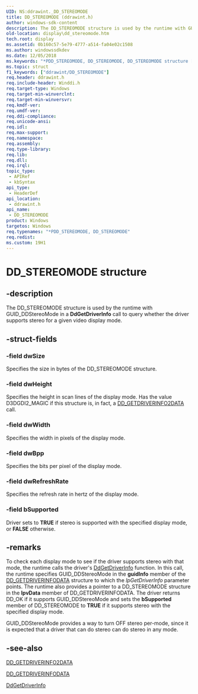 ```yaml
---
UID: NS:ddrawint._DD_STEREOMODE
title: DD_STEREOMODE (ddrawint.h)
author: windows-sdk-content
description: The DD_STEREOMODE structure is used by the runtime with GUID_DDStereoMode in a DdGetDriverInfo call to query whether the driver supports stereo for a given video display mode.
old-location: display\dd_stereomode.htm
tech.root: display
ms.assetid: 0b160c57-5e79-4777-a514-fa04e02c1508
ms.author: windowssdkdev
ms.date: 12/05/2018
ms.keywords: "*PDD_STEREOMODE, DD_STEREOMODE, DD_STEREOMODE structure [Display Devices], ddrawint/DD_STEREOMODE, ddstrcts_aca080e5-a3ae-409b-9546-f4d270fb9f10.xml, display.dd_stereomode"
ms.topic: struct
f1_keywords: ["ddrawint/DD_STEREOMODE"]
req.header: ddrawint.h
req.include-header: Winddi.h
req.target-type: Windows
req.target-min-winverclnt: 
req.target-min-winversvr: 
req.kmdf-ver: 
req.umdf-ver: 
req.ddi-compliance: 
req.unicode-ansi: 
req.idl: 
req.max-support: 
req.namespace: 
req.assembly: 
req.type-library: 
req.lib: 
req.dll: 
req.irql: 
topic_type:
 - APIRef
 - kbSyntax
api_type:
 - HeaderDef
api_location:
 - ddrawint.h
api_name:
 - DD_STEREOMODE
product: Windows
targetos: Windows
req.typenames: "*PDD_STEREOMODE, DD_STEREOMODE"
req.redist: 
ms.custom: 19H1
---
```


# DD_STEREOMODE structure


## -description


The DD_STEREOMODE structure is used by the runtime with GUID_DDStereoMode in a <b>DdGetDriverInfo</b> call to query whether the driver supports stereo for a given video display mode.


## -struct-fields




### -field dwSize

Specifies the size in bytes of the DD_STEREOMODE structure.


### -field dwHeight

Specifies the height in scan lines of the display mode. Has the value D3DGDI2_MAGIC if this structure is, in fact, a <a href="https://docs.microsoft.com/windows-hardware/drivers/ddi/content/d3dhal/ns-d3dhal-_dd_getdriverinfo2data">DD_GETDRIVERINFO2DATA</a> call.


### -field dwWidth

Specifies the width in pixels of the display mode.


### -field dwBpp

Specifies the bits per pixel of the display mode.


### -field dwRefreshRate

Specifies the refresh rate in hertz of the display mode.


### -field bSupported

Driver sets to <b>TRUE</b> if stereo is supported with the specified display mode, or <b>FALSE</b> otherwise.


## -remarks



To check each display mode to see if the driver supports stereo with that mode, the runtime calls the driver's <a href="https://docs.microsoft.com/windows/desktop/api/ddrawint/nc-ddrawint-pdd_getdriverinfo">DdGetDriverInfo</a> function. In this call, the runtime specifies GUID_DDStereoMode in the <b>guidInfo</b> member of the <a href="https://docs.microsoft.com/windows/desktop/api/ddrawint/ns-ddrawint-_dd_getdriverinfodata">DD_GETDRIVERINFODATA</a> structure to which the <i>lpGetDriverInfo</i> parameter points. The runtime also provides a pointer to a DD_STEREOMODE structure in the <b>lpvData</b> member of DD_GETDRIVERINFODATA. The driver returns DD_OK if it supports GUID_DDStereoMode and sets the <b>bSupported</b> member of DD_STEREOMODE to <b>TRUE</b> if it supports stereo with the specified display mode.

GUID_DDStereoMode provides a way to turn OFF stereo per-mode, since it is expected that a driver that can do stereo can do stereo in any mode.




## -see-also




<a href="https://docs.microsoft.com/windows-hardware/drivers/ddi/content/d3dhal/ns-d3dhal-_dd_getdriverinfo2data">DD_GETDRIVERINFO2DATA</a>



<a href="https://docs.microsoft.com/windows/desktop/api/ddrawint/ns-ddrawint-_dd_getdriverinfodata">DD_GETDRIVERINFODATA</a>



<a href="https://docs.microsoft.com/windows/desktop/api/ddrawint/nc-ddrawint-pdd_getdriverinfo">DdGetDriverInfo</a>
 

 

